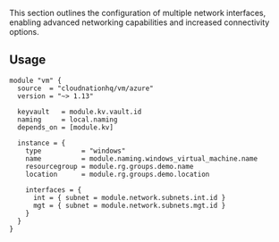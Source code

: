 This section outlines the configuration of multiple network interfaces, enabling advanced networking capabilities and increased connectivity options.

## Usage

```hcl
module "vm" {
  source  = "cloudnationhq/vm/azure"
  version = "~> 1.13"

  keyvault   = module.kv.vault.id
  naming     = local.naming
  depends_on = [module.kv]

  instance = {
    type          = "windows"
    name          = module.naming.windows_virtual_machine.name
    resourcegroup = module.rg.groups.demo.name
    location      = module.rg.groups.demo.location

    interfaces = {
      int = { subnet = module.network.subnets.int.id }
      mgt = { subnet = module.network.subnets.mgt.id }
    }
  }
}
```
